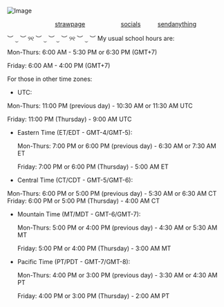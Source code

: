 ![Image](https://github.com/user-attachments/assets/52f502de-2fc7-4f55-82ab-3f0e4820a2de)

‎ ‎ ‎ ‎ ‎ ‎ ‎ ‎ ‎ ‎ ‎ ‎ ‎ ‎  ‎ ‎ ‎ ‎ ‎ ‎ ‎ ‎ ‎ ‎  ‎ ‎ ‎‎ ‎  ‎[strawpage](https://cryiingchild.straw.page)  ‎ ‎ ‎ ‎ ‎ ‎ ‎ ‎ ‎ ‎ ‎ ‎ ‎ ‎ ‎ ‎ ‎ ‎ ‎ ‎ ‎ ‎ ‎ ‎ ‎ ‎ ‎ ‎ ‎ ‎ ‎ ‎ ‎ ‎ ‎ ‎ ‎ ‎ ‎ ‎ ‎ ‎ ‎  ‎  ‎ ‎ ‎‎‎‎‎‎[socials](https://guns.lol/cryingchild)  ‎ ‎ ‎‎ ‎ ‎ ‎ ‎ ‎ ‎ ‎[sendanything](https://cryingchild.atabook.org)

︶ ⏝ ︶ ୨୧ ︶ ⏝ ︶ ⏝ ︶ ୨୧ ︶ ⏝ ︶
My usual school hours are:

Mon-Thurs: 6:00 AM - 5:30 PM or 6:30 PM (GMT+7)

Friday: 6:00 AM - 4:00 PM (GMT+7)

For those in other time zones:
 * UTC:
 
  Mon-Thurs: 11:00 PM (previous day) - 10:30 AM or 11:30 AM UTC
  
 Friday: 11:00 PM (Thursday) - 9:00 AM UTC

 * Eastern Time (ET/EDT - GMT-4/GMT-5):

   Mon-Thurs: 7:00 PM or 6:00 PM (previous day) - 6:30 AM or 7:30 AM ET

   Friday: 7:00 PM or 6:00 PM (Thursday) - 5:00 AM ET

 * Central Time (CT/CDT - GMT-5/GMT-6):
 
  Mon-Thurs: 6:00 PM or 5:00 PM (previous day) - 5:30 AM or 6:30 AM CT
   Friday: 6:00 PM or 5:00 PM (Thursday) - 4:00 AM CT

 * Mountain Time (MT/MDT - GMT-6/GMT-7):

   Mon-Thurs: 5:00 PM or 4:00 PM (previous day) - 4:30 AM or 5:30 AM MT

   Friday: 5:00 PM or 4:00 PM (Thursday) - 3:00 AM MT

 * Pacific Time (PT/PDT - GMT-7/GMT-8):

   Mon-Thurs: 4:00 PM or 3:00 PM (previous day) - 3:30 AM or 4:30 AM PT

   Friday: 4:00 PM or 3:00 PM (Thursday) - 2:00 AM PT


